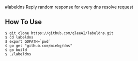 #labeldns
Reply random response for every dns resolve request


## How To Use

```shell
$ git clone https://github.com/qleeAI/labeldns.git
$ cd labeldns
$ export GOPATH=`pwd`
$ go get "github.com/miekg/dns"
$ go build
$ ./labeldns
```


